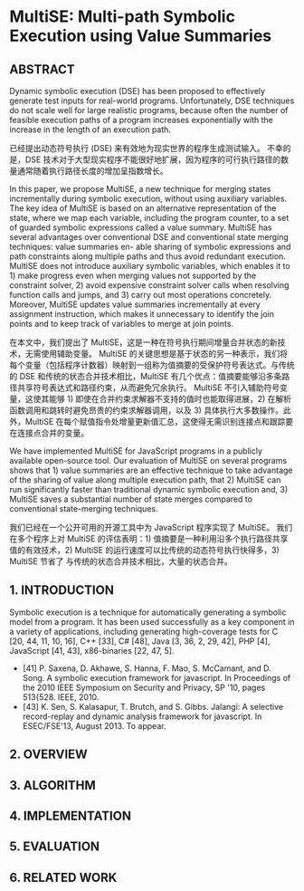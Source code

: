 # MultiSE: Multi-path Symbolic Execution using Value Summaries

## ABSTRACT

Dynamic symbolic execution (DSE) has been proposed to effectively generate test inputs for real-world programs. Unfortunately, DSE techniques do not scale well for large realistic programs, because often the number of feasible execution paths of a program increases exponentially with the increase in the length of an execution path.

已经提出动态符号执行 (DSE) 来有效地为现实世界的程序生成测试输入。 不幸的是，DSE 技术对于大型现实程序不能很好地扩展，因为程序的可行执行路径的数量通常随着执行路径长度的增加呈指数增长。

In this paper, we propose MultiSE, a new technique for merging states incrementally during symbolic execution, without using auxiliary variables. The key idea of MultiSE is based on an alternative representation of the state, where we map each variable, including the program counter, to a set of guarded symbolic expressions called a value summary. MultiSE has several advantages over conventional DSE and conventional state merging techniques: value summaries en- able sharing of symbolic expressions and path constraints along multiple paths and thus avoid redundant execution. MultiSE does not introduce auxiliary symbolic variables, which enables it to 1) make progress even when merging values not supported by the constraint solver, 2) avoid expensive constraint solver calls when resolving function calls and jumps, and 3) carry out most operations concretely. Moreover, MultiSE updates value summaries incrementally at every assignment instruction, which makes it unnecessary to identify the join points and to keep track of variables to merge at join points.

在本文中，我们提出了 MultiSE，这是一种在符号执行期间增量合并状态的新技术，无需使用辅助变量。 MultiSE 的关键思想是基于状态的另一种表示，我们将每个变量（包括程序计数器）映射到一组称为值摘要的受保护符号表达式。与传统的 DSE 和传统的状态合并技术相比，MultiSE 有几个优点：值摘要能够沿多条路径共享符号表达式和路径约束，从而避免冗余执行。 MultiSE 不引入辅助符号变量，这使其能够 1) 即使在合并约束求解器不支持的值时也能取得进展，2) 在解析函数调用和跳转时避免昂贵的约束求解器调用，以及 3) 具体执行大多数操作。此外，MultiSE 在每个赋值指令处增量更新值汇总，这使得无需识别连接点和跟踪要在连接点合并的变量。

We have implemented MultiSE for JavaScript programs in a publicly available open-source tool. Our evaluation of MultiSE on several programs shows that 1) value summaries are an effective technique to take advantage of the sharing of value along multiple execution path, that 2) MultiSE can run significantly faster than traditional dynamic symbolic execution and, 3) MultiSE saves a substantial number of state merges compared to conventional state-merging techniques.

我们已经在一个公开可用的开源工具中为 JavaScript 程序实现了 MultiSE。 我们在多个程序上对 MultiSE 的评估表明：1) 值摘要是一种利用沿多个执行路径共享值的有效技术，2) MultiSE 的运行速度可以比传统的动态符号执行快得多，3) MultiSE 节省了 与传统的状态合并技术相比，大量的状态合并。

## 1. INTRODUCTION

Symbolic execution is a technique for automatically generating a symbolic model from a program. It has been used successfully as a key component in a variety of applications, including generating high-coverage tests for C [20, 44, 11, 10, 16], C++ [33], C# [48], Java [3, 36, 2, 29, 42], PHP [4], JavaScript [41, 43], x86-binaries [22, 47, 5].

- [41] P. Saxena, D. Akhawe, S. Hanna, F. Mao, S. McCamant, and D. Song. A symbolic execution framework for javascript. In Proceedings of the 2010 IEEE Symposium on Security and Privacy, SP '10, pages 513{528. IEEE, 2010.
- [43] K. Sen, S. Kalasapur, T. Brutch, and S. Gibbs. Jalangi: A selective record-replay and dynamic analysis framework for javascript. In ESEC/FSE'13, August 2013. To appear.

## 2. OVERVIEW

## 3. ALGORITHM

## 4. IMPLEMENTATION

## 5. EVALUATION

## 6. RELATED WORK

